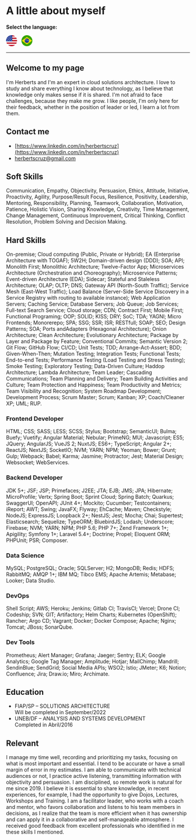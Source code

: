# A little about myself

**Select the language:**

[<img src="en.png" width="30" alt="English"/>](README.md)&nbsp;&nbsp;
[<img src="ptBR.png" width="30" alt="Portuguese"/>](README_ptBR.md)

---

## Welcome to my page

I'm Herberts and I'm an expert in cloud solutions architecture. I love to study and share everything I know about technology, as I believe that knowledge only makes sense if it is shared. I'm not afraid to face challenges, because they make me grow. I like people, I'm only here for their feedback, whether in the position of leader or led, I learn a lot from them.

## Contact me

- [https://www.linkedin.com/in/herbertscruz](https://www.linkedin.com/in/herbertscruz)
- [herbertscruz@gmail.com](mailto:herbertscruz@gmail.com)

## Soft Skills

Communication, Empathy, Objectivity, Persuasion, Ethics, Attitude, Initiative, Proactivity, Agility, Purpose/Result Focus, Resilience, Positivity, Leadership, Mentoring, Responsibility, Planning, Teamwork, Collaboration, Motivation, Patience, Holistic Vision, Sharing Knowledge, Creativity, Time Management, Change Management, Continuous Improvement, Critical Thinking, Conflict Resolution, Problem Solving and Decision Making.

## Hard Skills

On-premise; Cloud computing (Public, Private or Hybrid); EA (Enterprise Architecture with TOGAF); 5W2H; Domain-driven design (DDD); SOA; API; Monolith First; Monolithic Architecture; Twelve-Factor App; Microservices Architecture (Orchestration and Choreography); Microservice Patterns; Event-driven Architecture (EDA); Sidecar; Stateful and Staleless Architecture; OLAP; OLTP; DNS; Gateway API (North-South Traffic); Service Mesh (East-West Traffic); Load Balance (Server-Side Service Discovery in a Service Registry with routing to available instance); Web Application Servers; Caching Service; Database Servers; Job Queue; Job Services; Full-text Search Service; Cloud storage; CDN; Contract First; Mobile First; Functional Programing; OOP; SOLID; KISS; DRY; SoC; TDA; YAGNI; Micro Frontends; Monorerepo; SPA; SSG; SSR; ISR; RESTfull; SOAP; SEO; Design Patterns; SOA; Ports andAdapters (Hexagonal Architecture); Onion Architecture; Clean Architecture; Evolutionary Architecture; Package by Layer and Package by Feature; Conventional Commits; Semantic Version 2; Git Flow; GitHub Flow; CI/CD; Unit Tests; TDD; Arrange-Act-Assert; BDD; Given-When-Then; Mutation Testing; Integration Tests; Functional Tests; End-to-end Tests; Performance Testing (Load Testing and Stress Testing); Smoke Testing; Exploratory Testing; Data-Driven Culture; Haddop Architecture; Lambda Architecture; Team Leader; Cascading Communications; Team Planning and Delivery; Team Building Activities and Culture; Team Protection and Happiness; Team Productivity and Metrics; Team Visibility and Recognition; System Roadmap Development; Development Process; Scrum Master; Scrum; Kanban; XP; Coach/Cleaner XP; UML; RUP.

### Frontend Developer

HTML; CSS; SASS; LESS; SCSS; Stylus; Bootstrap; SemanticUI; Bulma; Buefy; Vuetify; Angular Material; Nebular; PrimeNG; MUI; Javascript; ES5; JQuery; AngularJS; VueJS 2; NuxtJS; ES6+; TypeScript; Angular 2+; ReactJS; NextJS; SocketIO; NVM; YARN; NPM; Yeoman; Bower; Grunt; Gulp; Webpack; Babel; Karma; Jasmine; Protractor; Jest; Material Design; Websocket; WebServices.

### Backend Developer

JDK 5+; JSF; JSP; Primefaces; J2EE; JTA; EJB; JMS; JPA; Hibernate; MicroProfile; Vertx; Spring Boot; Sprint Cloud; Spring Batch; Quarkus; SwaggerUI; OpenAPI; JUnit 4+; Mockito; Cucumber; Testcontainers; iReport; AWT; Swing; JavaFX; Flyway; EhCache; Maven; Checkstyle; NodeJS; ExpressJS; Loopback 2+; NestJS; Jest; Mocha; Chai; Supertest; Elasticsearch; Sequelize; TypeORM; BluebirdJS; Lodash; Underscore; Firebase; NVM; YARN; NPM; PHP 5.6; PHP 7+; Zend Framework 1+; Apigility; Symfony 1+; Laravel 5.4+; Doctrine; Propel; Eloquent ORM; PHPUnit; PSR; Composer.

### Data Science

MySQL; PostgreSQL; Oracle; SQLServer; H2; MongoDB; Redis; HDFS; RabbitMQ; AMQP 1+; IBM MQ; Tibco EMS; Apache Artemis; Metabase; Looker; Data Studio.

### DevOps

Shell Script; AWS; Heroku; Jenkins; Gitlab CI; TravisCI; Vercel; Drone CI; Codeship; SVN; GIT; Artifactory; Helm Charts; Kubernetes (OpenShift); Rancher; Argo CD; Vagrant; Docker; Docker Compose; Apache; Nginx; Tomcat; JBoss; SonarQube.

### Dev Tools

Prometheus; Alert Manager; Grafana; Jaeger; Sentry; ELK; Google Analytics; Google Tag Manager; Amplitude; Hotjar; MailChimp; Mandrill; SendinBlue; SendGrid; Social Media APIs; WSO2; Istio; JMeter; K6; Notion; Confluence; Jira; Draw.io; Miro; Archimate.

## Education

- FIAP/SP – SOLUTIONS ARCHITECTURE<br />Will be completed in September/2022
- UNEB/DF – ANALYSIS AND SYSTEMS DEVELOPMENT<br />Completed in Abril/2016

## Relevant

I manage my time well, recording and prioritizing my tasks, focusing on what is most important and essential. I tend to be accurate or have a small margin of error in my estimates. I am able to communicate with technical audiences or not, I practice active listening, transmitting information with objectivity and persuasion. I am disciplined, so remote work is natural for me since 2019. I believe it is essential to share knowledge, in recent experiences, for example, I had the opportunity to give Dojos, Lectures, Workshops and Training. I am a facilitator leader, who works with a coach and mentor, who favors collaboration and listens to his team members in decisions, as I realize that the team is more efficient when it has ownership and can apply it in a collaborative and self-manageable atmosphere. I received good feedback from excellent professionals who identified in me these skills I mentioned.
